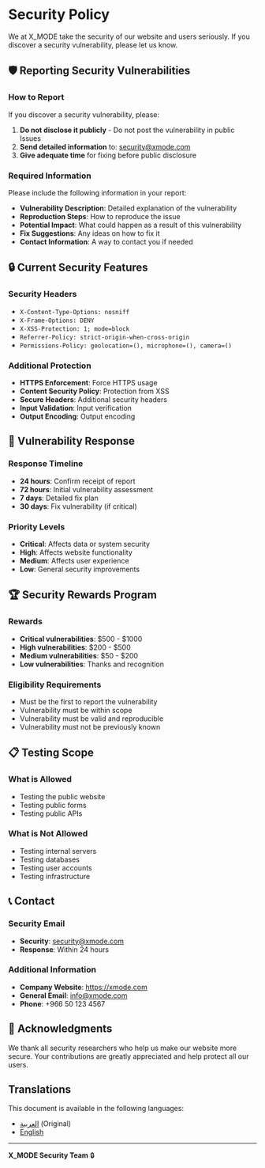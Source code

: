 # Security Policy

We at X_MODE take the security of our website and users seriously. If you discover a security vulnerability, please let us know.

## 🛡️ Reporting Security Vulnerabilities

### How to Report
If you discover a security vulnerability, please:

1. **Do not disclose it publicly** - Do not post the vulnerability in public Issues
2. **Send detailed information** to: security@xmode.com
3. **Give adequate time** for fixing before public disclosure

### Required Information
Please include the following information in your report:

- **Vulnerability Description**: Detailed explanation of the vulnerability
- **Reproduction Steps**: How to reproduce the issue
- **Potential Impact**: What could happen as a result of this vulnerability
- **Fix Suggestions**: Any ideas on how to fix it
- **Contact Information**: A way to contact you if needed

## 🔒 Current Security Features

### Security Headers
- `X-Content-Type-Options: nosniff`
- `X-Frame-Options: DENY`
- `X-XSS-Protection: 1; mode=block`
- `Referrer-Policy: strict-origin-when-cross-origin`
- `Permissions-Policy: geolocation=(), microphone=(), camera=()`

### Additional Protection
- **HTTPS Enforcement**: Force HTTPS usage
- **Content Security Policy**: Protection from XSS
- **Secure Headers**: Additional security headers
- **Input Validation**: Input verification
- **Output Encoding**: Output encoding

## 🚨 Vulnerability Response

### Response Timeline
- **24 hours**: Confirm receipt of report
- **72 hours**: Initial vulnerability assessment
- **7 days**: Detailed fix plan
- **30 days**: Fix vulnerability (if critical)

### Priority Levels
- **Critical**: Affects data or system security
- **High**: Affects website functionality
- **Medium**: Affects user experience
- **Low**: General security improvements

## 🏆 Security Rewards Program

### Rewards
- **Critical vulnerabilities**: $500 - $1000
- **High vulnerabilities**: $200 - $500
- **Medium vulnerabilities**: $50 - $200
- **Low vulnerabilities**: Thanks and recognition

### Eligibility Requirements
- Must be the first to report the vulnerability
- Vulnerability must be within scope
- Vulnerability must be valid and reproducible
- Vulnerability must not be previously known

## 📋 Testing Scope

### What is Allowed
- Testing the public website
- Testing public forms
- Testing public APIs

### What is Not Allowed
- Testing internal servers
- Testing databases
- Testing user accounts
- Testing infrastructure

## 📞 Contact

### Security Email
- **Security**: security@xmode.com
- **Response**: Within 24 hours

### Additional Information
- **Company Website**: https://xmode.com
- **General Email**: info@xmode.com
- **Phone**: +966 50 123 4567

## 🙏 Acknowledgments

We thank all security researchers who help us make our website more secure. Your contributions are greatly appreciated and help protect all our users.

## Translations

This document is available in the following languages:
- [العربية](SECURITY.md) (Original)
- [English](SECURITY_EN.md)

---

**X_MODE Security Team** 🔒
